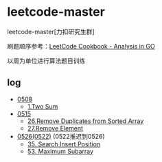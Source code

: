 # leetcode-master
leetcode-master[力扣研究生群]

刷题顺序参考：[LeetCode Cookbook - Analysis in GO](https://books.halfrost.com/leetcode/ChapterTwo/)

以周为单位进行算法题目训练

## log
- [0508](./leetcode/0508)
  - [1.Two Sum](./leetcode/0508/1.两数之和.md)
- [0515](./leetcode/0515)
  - [26.Remove Duplicates from Sorted Array](./leetcode/0515/26.删除重复项.md)
  - [27.Remove Element](./leetcode/0515/27.删除指定项.md)
- [0526(0522)](./leetcode/0526(0522)) (0522推迟到0526)
    - [35. Search Insert Position](leetcode/0526(0522)/35.%20Search%20Insert%20Position.md)
    - [53. Maximum Subarray](leetcode/0526(0522)/53.Maximum%20Subarray.md)

